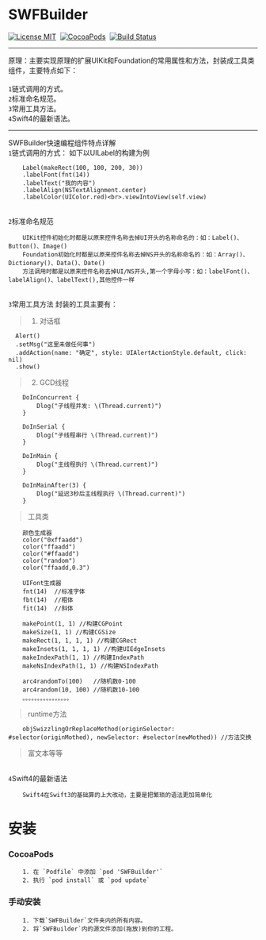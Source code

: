 # SWFBuilder
[![License MIT](https://img.shields.io/badge/license-MIT-green.svg?style=flat)](https://raw.githubusercontent.com/ibireme/YYKit/master/LICENSE)&nbsp;
[![CocoaPods](http://img.shields.io/cocoapods/p/YYKit.svg?style=flat)](http://cocoadocs.org/docsets/YYKit)&nbsp;
[![Build Status](https://travis-ci.org/ibireme/YYKit.svg?branch=master)](https://travis-ci.org/ibireme/YYKit)

</p>

---

原理：主要实现原理的扩展UIKit和Foundation的常用属性和方法，封装成工具类组件，主要特点如下：<br>
<br>`1`链式调用的方式。
<br>`2`标准命名规范。
<br>`3`常用工具方法。
<br>`4`Swift4的最新语法。

</p>
</p>

---

SWFBuilder快速编程组件特点详解
<br>`1`链式调用的方式： 如下以UILabel的构建为例

        Label(makeRect(100, 100, 200, 30))
        .labelFont(fnt(14))
        .labelText("我的内容")
        .labelAlign(NSTextAlignment.center)
        .labelColor(UIColor.red)<br>.viewIntoView(self.view)
            
<br>`2`标准命名规范
        
        UIKit控件初始化时都是以原来控件名称去掉UI开头的名称命名的：如：Label()、Button()、Image()
        Foundation初始化时都是以原来控件名称去掉NS开头的名称命名的：如：Array()、Dictionary()、Data()、Date()
        方法调用时都是以原来控件名称去掉UI/NS开头,第一个字母小写：如：labelFont()、labelAlign()、labelText(),其他控件一样

<br>`3`常用工具方法
封装的工具主要有：<br>

>1) 对话框<br> 

      Alert()
      .setMsg("这里未做任何事")
      .addAction(name: "确定", style: UIAlertActionStyle.default, click: nil)
      .show()

>2) GCD线程

        DoInConcurrent {
            Dlog("子线程并发: \(Thread.current)")
        }

        DoInSerial {
            Dlog("子线程串行 \(Thread.current)")
        }

        DoInMain {
            Dlog("主线程执行 \(Thread.current)")
        }

        DoInMainAfter(3) {
            Dlog("延迟3秒后主线程执行 \(Thread.current)")
        }
>工具类

        颜色生成器
        color("0xffaadd")
        color("ffaadd")
        color("#ffaadd")
        color("random")
        color("ffaadd,0.3")
        
        UIFont生成器
        fnt(14)  //标准字体
        fbt(14)  //粗体
        fit(14)  //斜体
        
        makePoint(1, 1) //构建CGPoint
        makeSize(1, 1) //构建CGSize
        makeRect(1, 1, 1, 1) //构建CGRect
        makeInsets(1, 1, 1, 1) //构建UIEdgeInsets
        makeIndexPath(1, 1) //构建IndexPath
        makeNsIndexPath(1, 1) //构建NSIndexPath
                
        arc4randomTo(100)   //随机数0-100
        arc4random(10, 100) //随机数10-100
        。。。。。。。。。。。。。。。。
>runtime方法
        
        objSwizzlingOrReplaceMethod(originSelector: #selector(originMothed), newSelector: #selector(newMothed)) //方法交换
>富文本等等

<br>`4`Swift4的最新语法
        
        Swift4在Swift3的基础算的上大改动，主要是把繁琐的语法更加简单化


# 安装

###  CocoaPods

        1. 在 `Podfile` 中添加 `pod 'SWFBuilder'`
        2. 执行 `pod install` 或 `pod update`

### 手动安装

        1. 下载`SWFBuilder`文件夹内的所有内容。
        2. 将`SWFBuilder`内的源文件添加(拖放)到你的工程。

